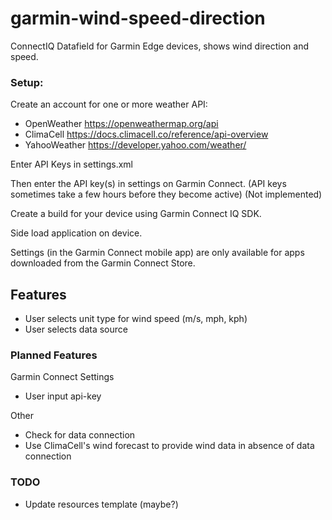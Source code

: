 # garmin-wind-speed-direction
ConnectIQ Datafield for Garmin Edge devices, shows wind direction and speed.

### Setup:
Create an account for one or more weather API:

  - OpenWeather https://openweathermap.org/api
  - ClimaCell https://docs.climacell.co/reference/api-overview
  - YahooWeather https://developer.yahoo.com/weather/

Enter API Keys in settings.xml

Then enter the API key(s) in settings on Garmin Connect. (API keys sometimes take a few hours before they become active) (Not implemented)

Create a build for your device using Garmin Connect IQ SDK.

Side load application on device.

Settings (in the Garmin Connect mobile app) are only available for apps downloaded from the Garmin Connect Store.

## Features
  - User selects unit type for wind speed (m/s, mph, kph)
  - User selects data source
  
### Planned Features

  Garmin Connect Settings
  - User input api-key

  Other
  - Check for data connection
  - Use ClimaCell's wind forecast to provide wind data in absence of data connection

### TODO

  - Update resources template (maybe?)
